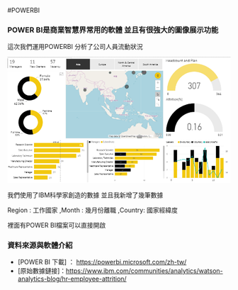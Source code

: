 #POWERBI
### POWER BI是商業智慧界常用的軟體 並且有很強大的圖像展示功能
這次我們運用POWERBI 分析了公司人員流動狀況

![image](https://github.com/mv123453715/POWERBI/blob/master/powerbi/result.PNG)

我們使用了IBM科學家創造的數據 並且我新增了幾筆數據

Region : 工作國家
,Month : 幾月份離職
,Country: 國家經緯度

裡面有POWER BI檔案可以直接開啟


### 資料來源與軟體介紹
+ [POWER BI 下載] ： https://powerbi.microsoft.com/zh-tw/
+ [原始數據鏈接]：https://www.ibm.com/communities/analytics/watson-analytics-blog/hr-employee-attrition/
